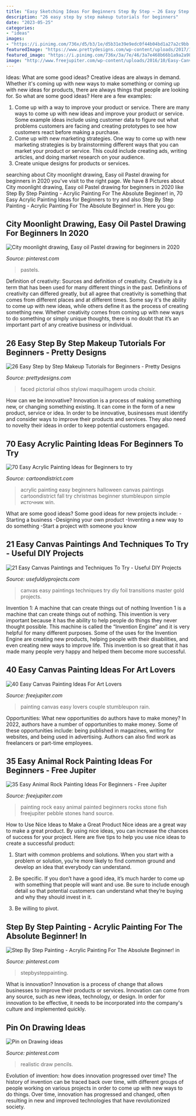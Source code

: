 ```yaml
---
title: "Easy Sketching Ideas For Beginners Step By Step ~ 26 Easy Step By Step Makeup Tutorials For Beginners"
description: "26 easy step by step makeup tutorials for beginners"
date: "2023-05-25"
categories:
- "ideas"
images:
- "https://i.pinimg.com/736x/d5/b3/1e/d5b31e39e9edc0f44b04bd1a27a2c9bb.jpg"
featuredImage: "https://www.prettydesigns.com/wp-content/uploads/2017/12/12-easy-step-by-step-makeup-tutorials-for-beginners-4.jpg"
featured_image: "https://i.pinimg.com/736x/3a/7e/46/3a7e468b66b1a9a2a98a7f76ea55119a.jpg"
image: "http://www.freejupiter.com/wp-content/uploads/2016/10/Easy-Canvas-Painting-Ideas-10.jpg"
---
```



Ideas: What are some good ideas?
Creative ideas are always in demand. Whether it's coming up with new ways to make something or coming up with new ideas for products, there are always things that people are looking for. So what are some good ideas? Here are a few examples: 
1. Come up with a way to improve your product or service. There are many ways to come up with new ideas and improve your product or service. Some example ideas include using customer data to figure out what problems customers are facing and creating prototypes to see how customers react before making a purchase. 
2. Come up with new marketing strategies. One way to come up with new marketing strategies is by brainstorming different ways that you can market your product or service. This could include creating ads, writing articles, and doing market research on your audience. 
3. Create unique designs for products or services.

	

		
searching about City moonlight drawing, Easy oil Pastel drawing for beginners in 2020 you've visit to the right page. We have 8 Pictures about City moonlight drawing, Easy oil Pastel drawing for beginners in 2020 like Step By Step Painting - Acrylic Painting For The Absolute Beginner! in, 70 Easy Acrylic Painting Ideas for Beginners to try and also Step By Step Painting - Acrylic Painting For The Absolute Beginner! in. Here you go:
		
    
## City Moonlight Drawing, Easy Oil Pastel Drawing For Beginners In 2020

<img loading=lazy src="https://i.pinimg.com/736x/3a/7e/46/3a7e468b66b1a9a2a98a7f76ea55119a.jpg" onerror="this.onerror=null;this.src='https://tse1.mm.bing.net/th?id=OIP.GlrXBIA8eIYOlYBzmkXg7QHaEK&amp;pid=15.1';" alt="City moonlight drawing, Easy oil Pastel drawing for beginners in 2020">

_Source: pinterest.com_

>pastels. 

	

Definition of creativity: Sources and definition of creativity.
Creativity is a term that has been used for many different things in the past. Definitions of creativity can differed greatly, but all agree that creativity is something that comes from different places and at different times. Some say it's the ability to come up with new ideas, while others define it as the process of creating something new. Whether creativity comes from coming up with new ways to do something or simply unique thoughts, there is no doubt that it’s an important part of any creative business or individual.

    
## 26 Easy Step By Step Makeup Tutorials For Beginners - Pretty Designs

<img loading=lazy src="https://www.prettydesigns.com/wp-content/uploads/2017/12/12-easy-step-by-step-makeup-tutorials-for-beginners-4.jpg" onerror="this.onerror=null;this.src='https://tse3.mm.bing.net/th?id=OIP.-4zbHCX1Ml5iQbz3sTZx5AHaHa&amp;pid=15.1';" alt="26 Easy Step by Step Makeup Tutorials for Beginners - Pretty Designs">

_Source: prettydesigns.com_

>faced pictorial olhos stylowi maquilhagem uroda choisir. 

	

How can we be innovative?
Innovation is a process of making something new, or changing something existing. It can come in the form of a new product, service or idea. In order to be innovative, businesses must identify and consider ways to improve their products and services. They also need to novelty their ideas in order to keep potential customers engaged.

    
## 70 Easy Acrylic Painting Ideas For Beginners To Try

<img loading=lazy src="http://www.cartoondistrict.com/wp-content/uploads/2017/02/Easy-Acrylic-Painting-Ideas-for-Beginners00020.jpg" onerror="this.onerror=null;this.src='https://tse3.mm.bing.net/th?id=OIP.g8FBGTyWrNSVwW_lUsHdRQHaMr&amp;pid=15.1';" alt="70 Easy Acrylic Painting Ideas for Beginners to try">

_Source: cartoondistrict.com_

>acrylic painting easy beginners halloween canvas paintings cartoondistrict fall try christmas beginner stumbleupon simple источник win. 

	

What are some good ideas?
Some good ideas for new projects include: 
-Starting a business 
-Designing your own product 
-Inventing a new way to do something 
-Start a project with someone you know

    
## 21 Easy Canvas Paintings And Techniques To Try - Useful DIY Projects

<img loading=lazy src="https://i1.wp.com/usefuldiyprojects.com/wp-content/uploads/2017/05/Easy-Canvas-Paintings-and-Techniques-To-Try-usefuldiyprojects-14.jpg" onerror="this.onerror=null;this.src='https://tse1.mm.bing.net/th?id=OIP.uRhWjD92wRsvxkYPogKwwQHaHj&amp;pid=15.1';" alt="21 Easy Canvas Paintings and Techniques To Try - Useful DIY Projects">

_Source: usefuldiyprojects.com_

>canvas easy paintings techniques try diy foil transitions master gold projects. 

	

Invention 1: A machine that can create things out of nothing
Invention 1 is a machine that can create things out of nothing. This invention is very important because it has the ability to help people do things they never thought possible. This machine is called the “Invention Engine” and it is very helpful for many different purposes. Some of the uses for the Invention Engine are creating new products, helping people with their disabilities, and even creating new ways to improve life. This invention is so great that it has made many people very happy and helped them become more successful.

    
## 40 Easy Canvas Painting Ideas For Art Lovers

<img loading=lazy src="http://www.freejupiter.com/wp-content/uploads/2016/10/Easy-Canvas-Painting-Ideas-10.jpg" onerror="this.onerror=null;this.src='https://tse3.mm.bing.net/th?id=OIP.xrrWS4eToBK7yNxF156iQQHaLt&amp;pid=15.1';" alt="40 Easy Canvas Painting Ideas For Art Lovers">

_Source: freejupiter.com_

>painting canvas easy lovers couple stumbleupon rain. 

	

Opportunities: What new opportunities do authors have to make money?
In 2022, authors have a number of opportunities to make money. Some of these opportunities include: being published in magazines, writing for websites, and being used in advertising. Authors can also find work as freelancers or part-time employees.

    
## 35 Easy Animal Rock Painting Ideas For Beginners - Free Jupiter

<img loading=lazy src="http://www.freejupiter.com/wp-content/uploads/2019/09/Easy-Animal-Rock-Painting-Ideas-For-Beginners-2-2.jpg" onerror="this.onerror=null;this.src='https://tse4.mm.bing.net/th?id=OIP.m7hxAxhReM0cieaSKCsmQwHaJ4&amp;pid=15.1';" alt="35 Easy Animal Rock Painting Ideas For Beginners - Free Jupiter">

_Source: freejupiter.com_

>painting rock easy animal painted beginners rocks stone fish freejupiter pebble stones hand source. 

	

How to Use Nice Ideas to Make a Great Product
Nice ideas are a great way to make a great product. By using nice ideas, you can increase the chances of success for your project. Here are five tips to help you use nice ideas to create a successful product:
1. Start with common problems and solutions. When you start with a problem or solution, you’re more likely to find common ground and develop an idea that everybody can understand.

2. Be specific. If you don’t have a good idea, it’s much harder to come up with something that people will want and use. Be sure to include enough detail so that potential customers can understand what they’re buying and why they should invest in it.

3. Be willing to pivot.

    
## Step By Step Painting - Acrylic Painting For The Absolute Beginner! In

<img loading=lazy src="https://i.pinimg.com/736x/d5/b3/1e/d5b31e39e9edc0f44b04bd1a27a2c9bb.jpg" onerror="this.onerror=null;this.src='https://tse2.mm.bing.net/th?id=OIP.qFyfQTTbK6kgIoqTrmLY2wHaJ4&amp;pid=15.1';" alt="Step By Step Painting - Acrylic Painting For The Absolute Beginner! in">

_Source: pinterest.com_

>stepbysteppainting. 

	

What is innovation?
Innovation is a process of change that allows businesses to improve their products or services. Innovation can come from any source, such as new ideas, technology, or design. In order for innovation to be effective, it needs to be incorporated into the company's culture and implemented quickly.

    
## Pin On Drawing Ideas

<img loading=lazy src="https://i.pinimg.com/736x/97/c4/8e/97c48e6a7204fc9cef36b3f290d5e9e2.jpg" onerror="this.onerror=null;this.src='https://tse1.mm.bing.net/th?id=OIP.ejLJTuNngiovIlUmMpacVwHaJ3&amp;pid=15.1';" alt="Pin on Drawing ideas">

_Source: pinterest.com_

>realistic draw pencils. 

	

Evolution of invention: how does innovation progressed over time?
The history of invention can be traced back over time, with different groups of people working on various projects in order to come up with new ways to do things. Over time, innovation has progressed and changed, often resulting in new and improved technologies that have revolutionized society.

